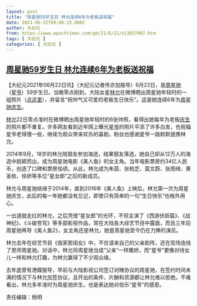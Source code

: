 ```yaml
---
layout: post
title: "周星驰59岁生日 林允连续6年为老板送祝福"
date: 2021-06-22T00:08:23.000Z
author: 大纪元
from: https://www.epochtimes.com/gb/21/6/21/n13037497.htm
tags: [ 大纪元 ]
categories: [ 大纪元 ]
---
```

<!--1624320503000-->
[周星驰59岁生日 林允连续6年为老板送祝福](https://www.epochtimes.com/gb/21/6/21/n13037497.htm)
------

<div>
<p>【大纪元2021年06月22日讯】（大纪元记者佟亦加报导）6月22日，是<a href="https://www.epochtimes.com/gb/tag/%E5%91%A8%E6%98%9F%E9%A9%B0.html">周星驰</a>（<a href="https://www.epochtimes.com/gb/tag/%E6%98%9F%E7%88%B7.html">星爷</a>）59岁生日。当晚零点刚到，大陆女星<a href="https://www.epochtimes.com/gb/tag/%E6%9E%97%E5%85%81.html">林允</a>在微博晒出周星驰年轻时的一组照片（<a href="https://weibo.com/p/1003062646681810/photos?from=page_100306&amp;mod=TAB#place" target="_blank" rel="noopener noreferrer">点这里</a>），并留言“祝帅气又可爱的老板生日快乐”。这是她连续6年为<a href="https://www.epochtimes.com/gb/tag/%E5%91%A8%E6%98%9F%E9%A9%B0.html">周星驰</a><a href="https://www.epochtimes.com/gb/tag/%E5%BA%86%E7%94%9F.html">庆生</a>。</p><p><a href="https://www.epochtimes.com/gb/tag/%E6%9E%97%E5%85%81.html">林允</a>22日零点准时在微博晒出周星驰年轻时的6张帅照，看得出她每年为老板<a href="https://www.epochtimes.com/gb/tag/%E5%BA%86%E7%94%9F.html">庆生</a>的照片都不重复。许多网友看到近年网上曝光<a href="https://www.epochtimes.com/gb/tag/%E6%98%9F%E7%88%B7.html">星爷</a>的照片平添了许多白发，也祝福星爷老得慢一些，继续为观众带来欢乐的喜剧。粉丝也感谢星爷一路默默提携林允。</p><p>2014年9月，18岁的林允陪朋友参加海选，结果朋友落选，她自己却从12万人的海选中脱颖而出，成为周星驰电影《美人鱼》的女主角。当年电影票房约34亿人民币，创造了口碑和票房佳绩。从此，林允成为朱茵、张柏芝、莫文蔚、张雨绮、黄圣依、徐娇等多位“星女郎”之后的新成员。</p><p>林允与周星驰结缘于2014年，直到2016年《美人鱼》上映后，林允第一次为周星驰庆生，此后的每一年她都没有忘记，即使只有简单的一句“生日快乐”也格外用心。</p><p>一出道就走红的林允，之后凭借“星女郎”的光环，不但主演了《西游伏妖篇》、《战神纪》、《斗破苍穹》等多部影视作品，常在大陆各大综艺节目中露面，而且三年后周星驰再导《美人鱼2》，女主角还是林允，她是周星驰至今仍在力捧的演员。</p><p>林允去年在综艺节目《我家那闺女》中，不仅请来自己的父亲助阵，还在现场连线了恩师周星驰。对话中，林允将周星驰当成“父亲”一样撒娇，而“星爷”更像对待女儿一样和林允打趣，为林允赢得了不少观众缘。</p><p>去年底曾有港媒报导，早前与大陆影视公司签订对赌协议的周星驰，在签约时间未满的情况下与林允加签协议，且开出的条件、片酬和资源都让林允难以拒绝。不难看出，林允多年准时为周星驰庆生，也是表达她对伯乐“星爷”的感恩。</p><p>责任编辑：杨明</p>
</div>

